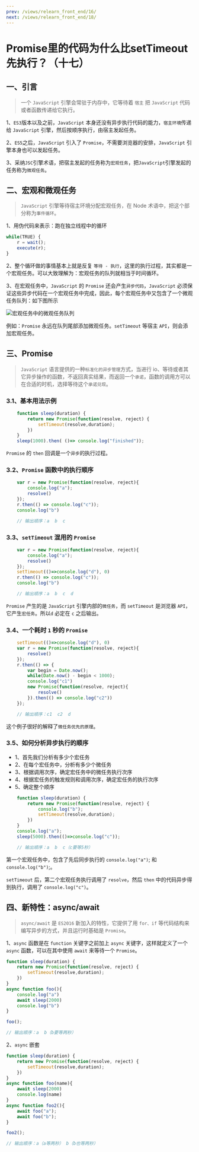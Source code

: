 ```yaml
---
prev: /views/relearn_front_end/16/
next: /views/relearn_front_end/18/
---
```

# Promise里的代码为什么比setTimeout先执行？（十七）

## 一、引言

> 一个 `JavaScript` 引擎会常驻于内存中，它等待着 `宿主` 把 `JavaScript` 代码或者函数传递给它执行。

1、`ES3`版本以及之前，`JavaScript` 本身还没有异步执行代码的能力，`宿主环境`传递给 `JavaScript` 引擎，然后按顺序执行，由宿主发起任务。

2、`ES5`之后，`JavaScript` 引入了 `Promise`，不需要浏览器的安排，`JavaScript` 引擎本身也可以发起任务。

3、采纳`JSC`引擎术语，把宿主发起的任务称为`宏观任务`，把`JavaScript`引擎发起的任务称为`微观任务`。

## 二、宏观和微观任务

> `JavaScript` 引擎等待宿主环境分配宏观任务，在 Node 术语中，把这个部分称为`事件循环`。

1、用伪代码来表示：跑在独立线程中的循环

```js
while(TRUE) {
    r = wait();
    execute(r);
}
```

2、整个循环做的事情基本上就是反复 `等待 - 执行`，这里的执行过程，其实都是一个宏观任务。可以大致理解为：宏观任务的队列就相当于时间循环。

3、在宏观任务中，`JavaScript` 的 `Promise` 还会产生`异步代码`，`JavaScript` 必须保证这些异步代码在一个宏观任务中完成，因此，每个宏观任务中又包含了一个微观任务队列：如下图所示

![宏观任务中的微观任务队列](https://static001.geekbang.org/resource/image/16/65/16f70a9a51a65d5302166b0d78414d65.jpg)

例如：`Promise` 永远在队列尾部添加微观任务。`setTimeout` 等宿主 `API`，则会添加宏观任务。

## 三、Promise

> `JavaScript` 语言提供的一种`标准化的异步管理`方式，当进行 io、等待或者其它异步操作的函数，不返回真实结果，而返回一个`承诺`，函数的调用方可以在合适的时机，选择等待这个`承诺兑现`。

### 3.1、基本用法示例

```js
    function sleep(duration) {
        return new Promise(function(resolve, reject) {
            setTimeout(resolve,duration);
        })
    }
    sleep(1000).then( ()=> console.log("finished"));
```

`Promise` 的 `then` 回调是一个`异步`的执行过程。

### 3.2、`Promise` 函数中的执行顺序

```js
    var r = new Promise(function(resolve, reject){
        console.log("a");
        resolve()
    });
    r.then(() => console.log("c"));
    console.log("b")

    // 输出顺序：a  b  c
```

### 3.3、`setTimeout` 混用的 `Promise`

```js
    var r = new Promise(function(resolve, reject){
        console.log("a");
        resolve()
    });
    setTimeout(()=>console.log("d"), 0)
    r.then(() => console.log("c"));
    console.log("b")

    // 输出顺序：a  b  c  d
```

`Promise` 产生的是 `JavaScript` 引擎内部的`微任务`，而 `setTimeout` 是浏览器 `API`，它产生`宏任务`。所以`d` 必定在 `c` 之后输出。

### 3.4、一个耗时 `1` 秒的 `Promise`

```js
    setTimeout(()=>console.log("d"), 0)
    var r = new Promise(function(resolve, reject){
        resolve()
    });
    r.then(() => {
        var begin = Date.now();
        while(Date.now() - begin < 1000);
        console.log("c1")
        new Promise(function(resolve, reject){
            resolve()
        }).then(() => console.log("c2"))
    });

    // 输出顺序：c1  c2  d
```

这个例子很好的解释了`微任务优先的原理`。

### 3.5、如何分析异步执行的顺序

+ 1、首先我们分析有多少个宏任务
+ 2、在每个宏任务中，分析有多少个微任务
+ 3、根据调用次序，确定宏任务中的微任务执行次序
+ 4、根据宏任务的触发规则和调用次序，确定宏任务的执行次序
+ 5、确定整个顺序

```js
    function sleep(duration) {
        return new Promise(function(resolve, reject) {
            console.log("b");
            setTimeout(resolve,duration);
        })
    }
    console.log("a");
    sleep(5000).then(()=>console.log("c"));

    // 输出顺序：a  b  c（c要等5秒）
```

第一个宏观任务中，包含了先后同步执行的 `console.log("a")`; 和 `console.log("b")`;。

`setTimeout` 后，第二个宏观任务执行调用了 `resolve`，然后 `then` 中的代码异步得到执行，调用了 `console.log("c")`。

## 四、新特性：async/await

> `async/await` 是 `ES2016` 新加入的特性，它提供了用 `for、if` 等代码结构来编写异步的方式，并且运行时基础是 `Promise`。

1、`async` 函数是在 `function` 关键字之前加上 `async` 关键字，这样就定义了一个 `async` 函数，可以在其中使用 `await` 来等待一个 `Promise`。

```js
function sleep(duration) {
    return new Promise(function(resolve, reject) {
        setTimeout(resolve,duration);
    })
}
async function foo(){
    console.log("a")
    await sleep(2000)
    console.log("b")
}

foo();

// 输出顺序：a  b（b要等两秒）
```

2、`async` 嵌套

```js
function sleep(duration) {
    return new Promise(function(resolve, reject) {
        setTimeout(resolve,duration);
    })
}
async function foo(name){
    await sleep(2000)
    console.log(name)
}
async function foo2(){
    await foo("a");
    await foo("b");
}

foo2();

// 输出顺序：a（a等两秒） b（b也等两秒）
```
